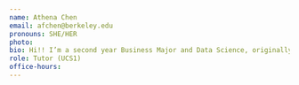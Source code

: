 ```yaml
---
name: Athena Chen
email: afchen@berkeley.edu
pronouns: SHE/HER
photo:
bio: Hi!! I’m a second year Business Major and Data Science, originally from the Chicago suburbs. I love visiting national parks, crocheting, scrapbooking, and I’m trying to get into running (we’ll see where that goes).
role: Tutor (UCS1)
office-hours: 
---
```

